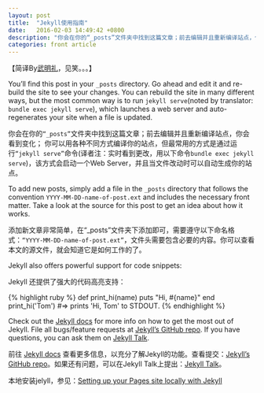 ```yaml
---
layout: post
title:  "Jekyll使用指南"
date:   2016-02-03 14:49:42 +0800
description: "你会在你的“_posts”文件夹中找到这篇文章；前去编辑并且重新编译站点，你会看到变化； 你可以用各种不同方式编译你的站点，但最常用的方式是通过运行“jekyll serve”命令，该方式会启动一个Web Server"
categories: front article
---
```

【简译By[武明礼](http://wumingli.github.io/about/)，见笑。。。】

You’ll find this post in your `_posts` directory. Go ahead and edit it and re-build the site to see your changes. You can rebuild the site in many different ways, but the most common way is to run `jekyll serve`(noted by translator: `bundle exec jekyll serve`), which launches a web server and auto-regenerates your site when a file is updated.

你会在你的`“_posts”`文件夹中找到这篇文章；前去编辑并且重新编译站点，你会看到变化；
你可以用各种不同方式编译你的站点，但最常用的方式是通过运行`“jekyll serve”`命令(译者注：实时看到更改，用以下命令`bundle exec jekyll serve`)，该方式会启动一个Web Server，并且当文件改动时可以自动生成你的站点。

To add new posts, simply add a file in the `_posts` directory that follows the convention `YYYY-MM-DD-name-of-post.ext` and includes the necessary front matter. Take a look at the source for this post to get an idea about how it works.

添加新文章非常简单，在“_posts”文件夹下添加即可，需要遵守以下命名格式：`“YYYY-MM-DD-name-of-post.ext”`，文件头需要包含必要的内容。你可以查看本文的源文件，就会知道它是如何工作的了。

Jekyll also offers powerful support for code snippets:

Jekyll 还提供了强大的代码高亮支持：

{% highlight ruby %}
def print_hi(name)
  puts "Hi, #{name}"
end
print_hi('Tom')
#=> prints 'Hi, Tom' to STDOUT.
{% endhighlight %}

Check out the [Jekyll docs][jekyll-docs] for more info on how to get the most out of Jekyll. File all bugs/feature requests at [Jekyll’s GitHub repo][jekyll-gh]. If you have questions, you can ask them on [Jekyll Talk][jekyll-talk].

前往 [Jekyll docs][jekyll-docs] 查看更多信息，以充分了解Jekyll的功能。查看提交：[Jekyll’s GitHub repo][jekyll-gh]。如果还有问题，可以在Jekyll Talk上提出：[Jekyll Talk][jekyll-talk]。

[jekyll-docs]: http://jekyllrb.com/docs/home
[jekyll-gh]:   https://github.com/jekyll/jekyll
[jekyll-talk]: https://talk.jekyllrb.com/

本地安装jelyll，参见：[Setting up your Pages site locally with Jekyll](https://help.github.com/articles/setting-up-your-pages-site-locally-with-jekyll/)
